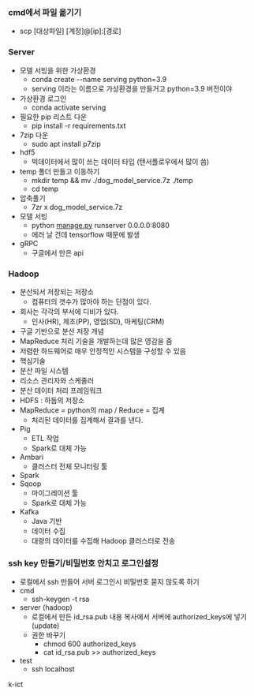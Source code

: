 ### cmd에서 파일 옮기기

- scp [대상파일] [계정]@[ip]:[경로]

### Server

- 모델 서빙을 위한 가상환경
    - conda create --name serving python=3.9
    - serving  이라는 이름으로 가상환경을 만들거고 python=3.9 버전이야
- 가상환경 로그인
    - conda activate serving
- 필요한 pip 리스트 다운
    - pip install -r requirements.txt
- 7zip 다운
    - sudo apt install p7zip
- hdf5
    - 빅데이터에서 많이 쓰는 데이터 타입 (텐서플로우에서 많이 씀)
- temp 폴더 만들고 이동하기
    - mkdir temp && mv ./dog_model_service.7z ./temp
    - cd temp
- 압축풀기
    - 7zr x dog_model_service.7z
- 모델 서빙
    - python [manage.py](http://manage.py/) runserver 0.0.0.0:8080
    - 에러 날 건데 tensorflow 때문에 발생
- gRPC
    - 구글에서 만은 api

### Hadoop

- 분산되서 저장되는 저장소
    - 컴퓨터의 갯수가 많아야 하는 단점이 있다.
- 회사는 각각의 부서에 디비가 있다.
    - 인사(HR), 제조(PP), 영업(SD), 마케팅(CRM)
- 구글 기반으로 분산 저장 개념
- MapReduce 처리 기술을 개발하는데 많은 영감을 줌
- 저렴한 하드웨어로 매우 안정적인 시스템을 구성할 수 있음
- 핵심기술
- 분산 파일 시스템
- 리소스 관리자와 스케줄러
- 분산 데이터 처리 프레임워크
- HDFS : 하둡의 저장소
- MapReduce = python의 map / Reduce = 집계
    - 처리된 데이터를 집계해서 결과를 낸다.
- Pig
    - ETL 작업
    - Spark로 대체 가능
- Ambari
    - 클러스터 전체 모니터링 툴
- Spark
- Sqoop
    - 마이그레이션 툴
    - Spark로 대체 가능
- Kafka
    - Java 기반
    - 데이터 수집
    - 대량의 데이터를 수집해 Hadoop 클러스터로 전송

### ssh key 만들기/비밀번호 안치고 로그인설정

- 로컬에서 ssh 만들어 서버 로그인시 비밀번호 묻지 않도록 하기
- cmd
    - ssh-keygen -t rsa
- server (hadoop)
    - 로컬에서 만든 id_rsa.pub 내용 복사에서 서버에 authorized_keys에 넣기 (update)
    - 권한 바꾸기
        - chmod 600 authorized_keys
        - cat id_rsa.pub >> authorized_keys
- test
    - ssh localhost

k-ict